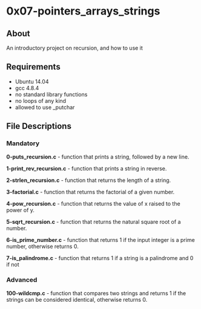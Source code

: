 # 0x07-pointers_arrays_strings

## About
An introductory project on recursion, and how to use it

## Requirements
- Ubuntu 14.04
- gcc 4.8.4
- no standard library functions
- no loops of any kind
- allowed to use _putchar

## File Descriptions

### Mandatory

<strong>0-puts_recursion.c</strong> - function that prints a string, followed by a new line.

<strong>1-print_rev_recursion.c</strong> - function that prints a string in reverse.

<strong>2-strlen_recursion.c</strong> - function that returns the length of a string.

<strong>3-factorial.c</strong> - function that returns the factorial of a given number.

<strong>4-pow_recursion.c</strong> - function that returns the value of x raised to the power of y.

<strong>5-sqrt_recursion.c</strong> - function that returns the natural square root of a number.

<strong>6-is_prime_number.c</strong> - function that returns 1 if the input integer is a prime number, otherwise returns 0.

<strong>7-is_palindrome.c</strong> - function that returns 1 if a string is a palindrome and 0 if not

### Advanced

<strong>100-wildcmp.c</strong> - function that compares two strings and returns 1 if the strings can be considered identical, otherwise returns 0.


